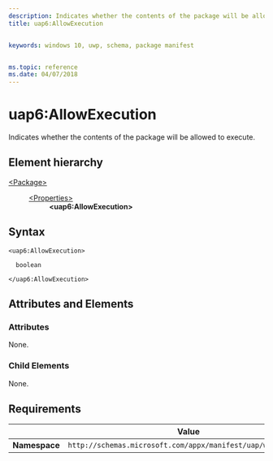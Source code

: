```yaml
---
description: Indicates whether the contents of the package will be allowed to execute.
title: uap6:AllowExecution


keywords: windows 10, uwp, schema, package manifest


ms.topic: reference
ms.date: 04/07/2018
---
```


# uap6:AllowExecution
Indicates whether the contents of the package will be allowed to execute.

## Element hierarchy

<dl>
<dt><a href="element-package.md">&lt;Package&gt;</a></dt>
<dd>
<dl>
<dt><a href="element-properties.md">&lt;Properties&gt;</a></dt>
<dd><b>&lt;uap6:AllowExecution&gt;</b></dd>
</dl>
</dd>
</dl>

## Syntax

``` syntax
<uap6:AllowExecution>

  boolean

</uap6:AllowExecution>
```

## Attributes and Elements


### Attributes

None.

### Child Elements

None.
 

## Requirements

|   | Value |
|--|--|
| **Namespace** | `http://schemas.microsoft.com/appx/manifest/uap/windows10/6` |


 

 



